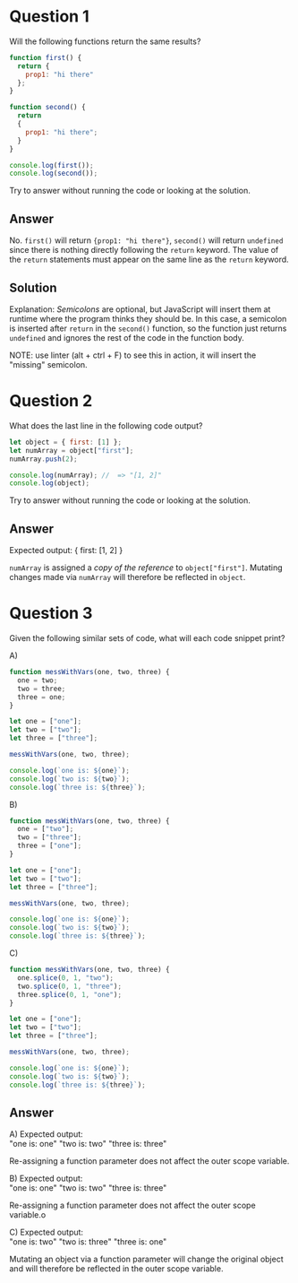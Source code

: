 # Question 1

Will the following functions return the same results?

```javascript
function first() {
  return {
    prop1: "hi there"
  };
}

function second() {
  return
  {
    prop1: "hi there";
  }
}

console.log(first());
console.log(second());
```

Try to answer without running the code or looking at the solution.

## Answer

No.
`first()` will return `{prop1: "hi there"}`, `second()` will return `undefined` since there is nothing directly following the `return` keyword. The value of the `return` statements must appear on the same line as the `return` keyword.

## Solution
Explanation: *Semicolons* are optional, but JavaScript will insert them at runtime where the program thinks they should be. In this case, a semicolon is inserted after `return` in the `second()` function, so the function just returns `undefined` and ignores the rest of the code in the function body.

NOTE: use linter (alt + ctrl + F) to see this in action, it will insert the "missing" semicolon.


# Question 2

What does the last line in the following code output?

```javascript
let object = { first: [1] };
let numArray = object["first"];
numArray.push(2);

console.log(numArray); //  => "[1, 2]"
console.log(object);
```

Try to answer without running the code or looking at the solution.

## Answer
Expected output: { first: [1, 2] }

`numArray` is assigned a *copy of the reference* to `object["first"]`. Mutating changes made via `numArray` will therefore be reflected in `object`.


# Question 3

Given the following similar sets of code, what will each code snippet print?

A)

```javascript
function messWithVars(one, two, three) {
  one = two;
  two = three;
  three = one;
}

let one = ["one"];
let two = ["two"];
let three = ["three"];

messWithVars(one, two, three);

console.log(`one is: ${one}`);
console.log(`two is: ${two}`);
console.log(`three is: ${three}`);
```

B)

```javascript
function messWithVars(one, two, three) {
  one = ["two"];
  two = ["three"];
  three = ["one"];
}

let one = ["one"];
let two = ["two"];
let three = ["three"];

messWithVars(one, two, three);

console.log(`one is: ${one}`);
console.log(`two is: ${two}`);
console.log(`three is: ${three}`);
```

C)

```javascript
function messWithVars(one, two, three) {
  one.splice(0, 1, "two");
  two.splice(0, 1, "three");
  three.splice(0, 1, "one");
}

let one = ["one"];
let two = ["two"];
let three = ["three"];

messWithVars(one, two, three);

console.log(`one is: ${one}`);
console.log(`two is: ${two}`);
console.log(`three is: ${three}`);
```

## Answer

A)
Expected output:  
"one is: one"
"two is: two"
"three is: three"

Re-assigning a function parameter does not affect the outer scope variable.

B)
Expected output:  
"one is: one"
"two is: two"
"three is: three"

Re-assigning a function parameter does not affect the outer scope variable.o

C)
Expected output:  
"one is: two"
"two is: three"
"three is: one"

Mutating an object via a function parameter will change the original object and will therefore be reflected in the outer scope variable.
